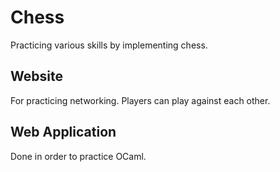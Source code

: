 # Chess

Practicing various skills by implementing chess.

## Website

For practicing networking. Players can play against each other. 

## Web Application

Done in order to practice OCaml. 
